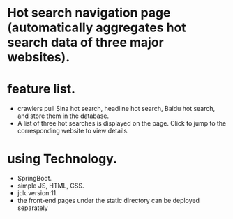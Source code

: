 # Hot search navigation page (automatically aggregates hot search data of three major websites).

# feature list.
- crawlers pull Sina hot search, headline hot search, Baidu hot search, and store them in the database.
- A list of three hot searches is displayed on the page. Click to jump to the corresponding website to view details.


# using Technology.
- SpringBoot.
- simple JS, HTML, CSS.
- jdk version:11.
- the front-end pages under the static directory can be deployed separately